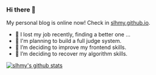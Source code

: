 ### Hi there 👋

My personal blog is online now! Check in [slhmy.github.io](https://slhmy.github.io/).

- 💼 I lost my job recently, finding a better one ...
- 📝 I'm planning to build a full judge system.
- 🌱 I’m deciding to improve my frontend skills.
- 🌱 I’m deciding to recover my algorithm skills.

<!--
**slhmy/slhmy** is a ✨ _special_ ✨ repository because its `README.md` (this file) appears on your GitHub profile.

Here are some ideas to get you started:

- 🔭 I’m currently working on ...
- 🌱 I’m currently learning ...
- 👯 I’m looking to collaborate on ...
- 🤔 I’m looking for help with ...
- 💬 Ask me about ...
- 📫 How to reach me: ...
- 😄 Pronouns: ...
- ⚡ Fun fact: ...
-->
[![slhmy's github stats](https://github-readme-stats.vercel.app/api?username=slhmy)](https://github.com/anuraghazra/github-readme-stats)
